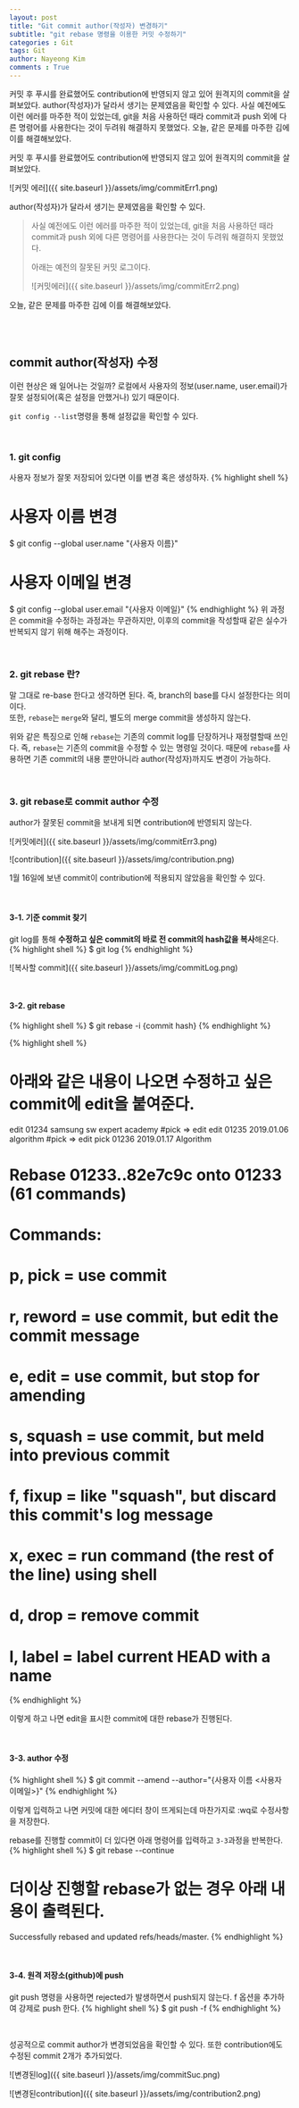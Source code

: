 ```yaml
---
layout: post
title: "Git commit author(작성자) 변경하기"
subtitle: "git rebase 명령을 이용한 커밋 수정하기"
categories : Git
tags: Git
author: Nayeong Kim
comments : True
---
```


<div id='preview' class='display-none'>
커밋 후 푸시를 완료했어도 contribution에 반영되지 않고 있어 원격지의 commit을 살펴보았다. author(작성자)가 달라서 생기는 문제였음을 확인할 수 있다. 사실 예전에도 이런 에러를 마주한 적이 있었는데, git을 처음 사용하던 때라 commit과 push 외에 다른 명령어를 사용한다는 것이 두려워 해결하지 못했었다. 오늘, 같은 문제를 마주한 김에 이를 해결해보았다.
</div>

커밋 후 푸시를 완료했어도 contribution에 반영되지 않고 있어 원격지의 commit을 살펴보았다. 

![커밋 에러]({{ site.baseurl }}/assets/img/commitErr1.png)

author(작성자)가 달라서 생기는 문제였음을 확인할 수 있다.

> 사실 예전에도 이런 에러를 마주한 적이 있었는데, git을 처음 사용하던 때라 commit과 push 외에 다른 명령어를 사용한다는 것이 두려워 해결하지 못했었다. 
> 
> 아래는 예전의 잘못된 커밋 로그이다.
>
> ![커밋에러]({{ site.baseurl }}/assets/img/commitErr2.png)

오늘, 같은 문제를 마주한 김에 이를 해결해보았다.

<br/>
<br/>

## commit author(작성자) 수정
이런 현상은 왜 일어나는 것일까? 로컬에서 사용자의 정보(user.name, user.email)가 잘못 설정되어(혹은 설정을 안했거나) 있기 때문이다.

`git config --list`명령을 통해 설정값을 확인할 수 있다.

<br/>

### 1. git config
사용자 정보가 잘못 저장되어 있다면 이를 변경 혹은 생성하자.
{% highlight shell %}
# 사용자 이름 변경
$ git config --global user.name "{사용자 이름}"

# 사용자 이메일 변경
$ git config --global user.email "{사용자 이메일}"
{% endhighlight %}
위 과정은 commit을 수정하는 과정과는 무관하지만, 이후의 commit을 작성할때 같은 실수가 반복되지 않기 위해 해주는 과정이다.

<br/>

### 2. git rebase 란?
말 그대로 re-base 한다고 생각하면 된다. 즉, branch의 base를 다시 설정한다는 의미이다.
<br/>
또한, `rebase`는 `merge`와 달리, 별도의 merge commit을 생성하지 않는다.

위와 같은 특징으로 인해 `rebase`는 기존의 commit log를 단장하거나 재정렬할때 쓰인다. 즉, `rebase`는 기존의 commit을 수정할 수 있는 명령일 것이다. 때문에 `rebase`를 사용하면 기존 commit의 내용 뿐만아니라 author(작성자)까지도 변경이 가능하다.

<br/>

### 3. git rebase로 commit author 수정
author가 잘못된 commit을 보내게 되면 contribution에 반영되지 않는다.

![커밋에러]({{ site.baseurl }}/assets/img/commitErr3.png)

![contribution]({{ site.baseurl }}/assets/img/contribution.png)

1월 16일에 보낸 commit이 contribution에 적용되지 않았음을 확인할 수 있다.

<br/>

#### 3-1. 기준 commit 찾기
git log를 통해 **수정하고 싶은 commit의 바로 전 commit의 hash값을 복사**해온다.
{% highlight shell %}
$ git log 
{% endhighlight %}

![복사할 commit]({{ site.baseurl }}/assets/img/commitLog.png)

<br/>

#### 3-2. git rebase
{% highlight shell %}
$ git rebase -i {commit hash}
{% endhighlight %}

{% highlight shell %}
# 아래와 같은 내용이 나오면 수정하고 싶은 commit에 edit을 붙여준다.
edit 01234 samsung sw expert academy  #pick => edit
edit 01235 2019.01.06 algorithm       #pick => edit
pick 01236 2019.01.17 Algorithm

# Rebase 01233..82e7c9c onto 01233 (61 commands)
#
# Commands:
# p, pick <commit> = use commit
# r, reword <commit> = use commit, but edit the commit message
# e, edit <commit> = use commit, but stop for amending
# s, squash <commit> = use commit, but meld into previous commit
# f, fixup <commit> = like "squash", but discard this commit's log message
# x, exec <command> = run command (the rest of the line) using shell
# d, drop <commit> = remove commit
# l, label <label> = label current HEAD with a name
{% endhighlight %}

이렇게 하고 나면 edit을 표시한 commit에 대한 rebase가 진행된다.

<br/>

#### 3-3. author 수정
{% highlight shell %}
$ git commit --amend --author="{사용자 이름 <사용자 이메일>}"
{% endhighlight %}

이렇게 입력하고 나면 커밋에 대한 에디터 창이 뜨게되는데 마찬가지로 :wq로 수정사항을 저장한다.

rebase를 진행할 commit이 더 있다면 아래 명령어를 입력하고 `3-3`과정을 반복한다.
{% highlight shell %}
$ git rebase --continue
# 더이상 진행할 rebase가 없는 경우 아래 내용이 출력된다.
Successfully rebased and updated refs/heads/master.
{% endhighlight %}

<br/>

#### 3-4. 원격 저장소(github)에 push
git push 명령을 사용하면  rejected가 발생하면서 push되지 않는다. f 옵션을 추가하여 강제로 push 한다.
{% highlight shell %}
$ git push -f
{% endhighlight %}

<br/>

성공적으로 commit author가 변경되었음을 확인할 수 있다. 또한 contribution에도 수정된 commit 2개가 추가되었다.

![변경된log]({{ site.baseurl }}/assets/img/commitSuc.png)

![변경된contribution]({{ site.baseurl }}/assets/img/contribution2.png)